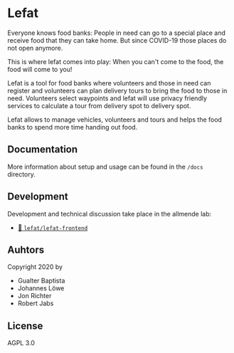 # Lefat

Everyone knows food banks: People in need can go to a special place and receive
food that they can take home. But since COVID-19 those places do not open
anymore.

This is where lefat comes into play: When you can't come to the food, the food
will come to you!

Lefat is a tool for food banks where volunteers and those in
need can register and volunteers can plan delivery tours to bring the food to
those in need. Volunteers select waypoints and lefat will use privacy friendly
services to calculate a tour from delivery spot to delivery spot.

Lefat allows to manage vehicles, volunteers and tours and helps the food banks
to spend more time handing out food.

## Documentation

More information about setup and usage can be found in the `/docs` directory.

## Development

Development and technical discussion take place in the allmende lab:

- [🔗 `lefat/lefat-frontend`](https://lab.allmende.io/wirvsvirus/lefat/lefat-frontend)

## Auhtors

Copyright 2020 by

- Gualter Baptista
- Johannes Löwe
- Jon Richter
- Robert Jabs

## License

AGPL 3.0
